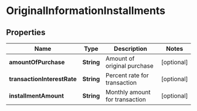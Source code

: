 

# OriginalInformationInstallments


## Properties

| Name | Type | Description | Notes |
|------------ | ------------- | ------------- | -------------|
|**amountOfPurchase** | **String** | Amount of original purchase |  [optional] |
|**transactionInterestRate** | **String** | Percent rate for transaction |  [optional] |
|**installmentAmount** | **String** | Monthly amount for transaction |  [optional] |



